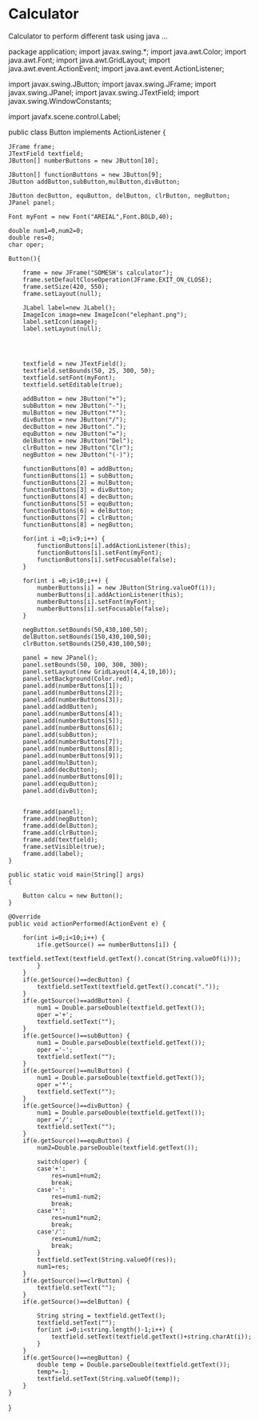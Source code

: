 # Calculator
Calculator to perform different task using java ...























package application;
import javax.swing.*;
import java.awt.Color;
import java.awt.Font;
import java.awt.GridLayout;
import java.awt.event.ActionEvent;
import java.awt.event.ActionListener;

import javax.swing.JButton;
import javax.swing.JFrame;
import javax.swing.JPanel;
import javax.swing.JTextField;
import javax.swing.WindowConstants;

import javafx.scene.control.Label;

public class Button implements ActionListener
{

	JFrame frame;
	JTextField textfield;
	JButton[] numberButtons = new JButton[10];
	
	JButton[] functionButtons = new JButton[9];
	JButton addButton,subButton,mulButton,divButton;
	
	JButton decButton, equButton, delButton, clrButton, negButton;
	JPanel panel;

	Font myFont = new Font("AREIAL",Font.BOLD,40);

	double num1=0,num2=0;
	double res=0;
	char oper;

	Button(){

		frame = new JFrame("SOMESH's calculator");
		frame.setDefaultCloseOperation(JFrame.EXIT_ON_CLOSE);
		frame.setSize(420, 550);
		frame.setLayout(null);
		
		JLabel label=new JLabel();
		ImageIcon image=new ImageIcon("elephant.png");
		label.setIcon(image);
		label.setLayout(null);
		
		
	

		textfield = new JTextField();
		textfield.setBounds(50, 25, 300, 50);
		textfield.setFont(myFont);
		textfield.setEditable(true);

		addButton = new JButton("+");
		subButton = new JButton("-");
		mulButton = new JButton("*");
		divButton = new JButton("/");
		decButton = new JButton(".");
		equButton = new JButton("=");
		delButton = new JButton("Del");
		clrButton = new JButton("Clr");
		negButton = new JButton("(-)");

		functionButtons[0] = addButton;
		functionButtons[1] = subButton;
		functionButtons[2] = mulButton;
		functionButtons[3] = divButton;
		functionButtons[4] = decButton;
		functionButtons[5] = equButton;
		functionButtons[6] = delButton;
		functionButtons[7] = clrButton;
		functionButtons[8] = negButton;

		for(int i =0;i<9;i++) {
			functionButtons[i].addActionListener(this);
			functionButtons[i].setFont(myFont);
			functionButtons[i].setFocusable(false);
		}

		for(int i =0;i<10;i++) {
			numberButtons[i] = new JButton(String.valueOf(i));
			numberButtons[i].addActionListener(this);
			numberButtons[i].setFont(myFont);
			numberButtons[i].setFocusable(false);
		}

		negButton.setBounds(50,430,100,50);
		delButton.setBounds(150,430,100,50);
		clrButton.setBounds(250,430,100,50);

		panel = new JPanel();
		panel.setBounds(50, 100, 300, 300);
		panel.setLayout(new GridLayout(4,4,10,10));
		panel.setBackground(Color.red);
		panel.add(numberButtons[1]);
		panel.add(numberButtons[2]);
        panel.add(numberButtons[3]);
		panel.add(addButton);
		panel.add(numberButtons[4]);
		panel.add(numberButtons[5]);
		panel.add(numberButtons[6]);
		panel.add(subButton);
		panel.add(numberButtons[7]);
		panel.add(numberButtons[8]);
		panel.add(numberButtons[9]);
		panel.add(mulButton);
		panel.add(decButton);
		panel.add(numberButtons[0]);
		panel.add(equButton);
		panel.add(divButton);
		

		frame.add(panel);
		frame.add(negButton);
		frame.add(delButton);
		frame.add(clrButton);
		frame.add(textfield);
		frame.setVisible(true);
		frame.add(label);
	}

	public static void main(String[] args) 
	{

		Button calcu = new Button();
	}

	@Override
	public void actionPerformed(ActionEvent e) {

		for(int i=0;i<10;i++) {
			if(e.getSource() == numberButtons[i]) {
				textfield.setText(textfield.getText().concat(String.valueOf(i)));
			}
		}
		if(e.getSource()==decButton) {
			textfield.setText(textfield.getText().concat("."));
		}
		if(e.getSource()==addButton) {
			num1 = Double.parseDouble(textfield.getText());
			oper ='+';
			textfield.setText("");
		}
		if(e.getSource()==subButton) {
			num1 = Double.parseDouble(textfield.getText());
			oper ='-';
			textfield.setText("");
		}
		if(e.getSource()==mulButton) {
			num1 = Double.parseDouble(textfield.getText());
			oper ='*';
			textfield.setText("");
		}
		if(e.getSource()==divButton) {
			num1 = Double.parseDouble(textfield.getText());
			oper ='/';
			textfield.setText("");
		}
		if(e.getSource()==equButton) {
			num2=Double.parseDouble(textfield.getText());

			switch(oper) {
			case'+':
				res=num1+num2;
				break;
			case'-':
				res=num1-num2;
				break;
			case'*':
				res=num1*num2;
				break;
			case'/':
				res=num1/num2;
				break;
			}
			textfield.setText(String.valueOf(res));
			num1=res;
		}
		if(e.getSource()==clrButton) {
			textfield.setText("");
		}
		if(e.getSource()==delButton) {
			
			String string = textfield.getText();
			textfield.setText("");
			for(int i=0;i<string.length()-1;i++) {
				textfield.setText(textfield.getText()+string.charAt(i));
			}
		}
		if(e.getSource()==negButton) {
			double temp = Double.parseDouble(textfield.getText());
			temp*=-1;
			textfield.setText(String.valueOf(temp));
		}
	}
}
